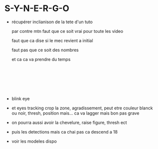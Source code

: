 # S-Y-N-E-R-G-O



- récupérer inclianison de la tete d'un tuto
 
  par contre mtn faut que ce soit vrai pour toute les video
  
  faut que ca dise si le mec revient a initial
  
  faut pas que ce soit des nombres
  
  et ca ca va prendre du temps



<br><br><br><br><br>

- blink eye

- et eyes tracking crop la zone, agradissement, peut etre couleur blanck ou noir, thresh, position mais... ca va lagger mais bon pas grave

- on pourra aussi avoir la chevelure, raise figure, thresh ect

- puis les detections mais ca chai pas ca descend a 18

- voir les modeles dispo










